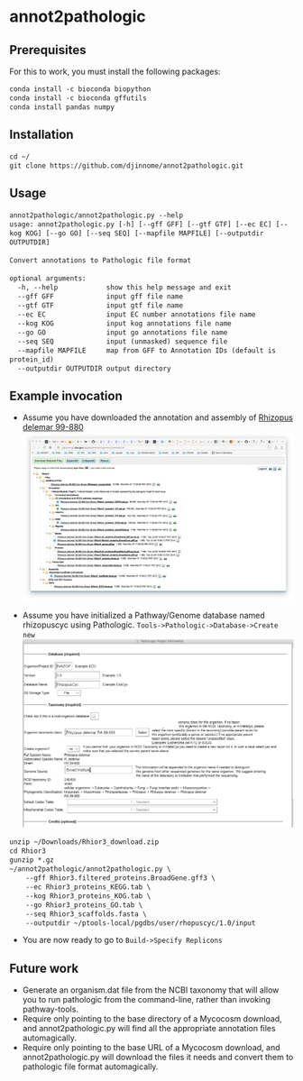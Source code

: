 # annot2pathologic

## Prerequisites

For this to work, you must install the following packages:

```
conda install -c bioconda biopython
conda install -c bioconda gffutils
conda install pandas numpy
```

## Installation

```
cd ~/
git clone https://github.com/djinnome/annot2pathologic.git
```

## Usage


```
annot2pathologic/annot2pathologic.py --help
usage: annot2pathologic.py [-h] [--gff GFF] [--gtf GTF] [--ec EC] [--kog KOG] [--go GO] [--seq SEQ] [--mapfile MAPFILE] [--outputdir OUTPUTDIR]

Convert annotations to Pathologic file format

optional arguments:
  -h, --help            show this help message and exit
  --gff GFF             input gff file name
  --gtf GTF             input gtf file name
  --ec EC               input EC number annotations file name
  --kog KOG             input kog annotations file name
  --go GO               input go annotations file name
  --seq SEQ             input (unmasked) sequence file
  --mapfile MAPFILE     map from GFF to Annotation IDs (default is protein_id)
  --outputdir OUTPUTDIR output directory
```

## Example invocation

* Assume you have downloaded the annotation and assembly of [Rhizopus delemar  99-880](http://genome.jgi.doe.gov/pages/dynamicOrganismDownload.jsf?organism=Rhior3)
![JGI Mycocosm Rhior3](Rhior3.png "JGI Mycocosm Rhior3 Download")

* Assume you have initialized a Pathway/Genome database named rhizopuscyc using Pathologic. `Tools->Pathologic->Database->Create new`
![RhizopusCyc](RhizopusCyc.png "RhizopusCyc PGDB")


```
unzip ~/Downloads/Rhior3_download.zip
cd Rhior3
gunzip *.gz
~/annot2pathologic/annot2pathologic.py \
    --gff Rhior3.filtered_proteins.BroadGene.gff3 \
    --ec Rhior3_proteins_KEGG.tab \
    --kog Rhior3_proteins_KOG.tab \
    --go Rhior3_proteins_GO.tab \
    --seq Rhior3_scaffolds.fasta \
    --outputdir ~/ptools-local/pgdbs/user/rhopuscyc/1.0/input
```


* You are now ready to go to `Build->Specify Replicons`


## Future work
* Generate an organism.dat file from the NCBI taxonomy that will allow you to run pathologic from the command-line, rather than invoking pathway-tools.
* Require only pointing to the base directory of a Mycocosm download, and annot2pathologic.py will find all the appropriate annotation files automagically.
* Require only pointing to the base URL of a Mycocosm download, and annot2pathologic.py will download the files it needs and convert them to pathologic file format automagically.
